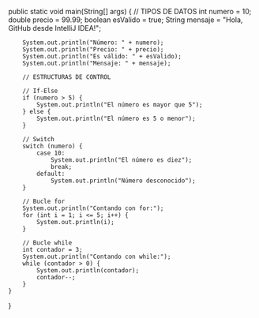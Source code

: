 public static void main(String[] args) {
// TIPOS DE DATOS
int numero = 10;
double precio = 99.99;
boolean esValido = true;
String mensaje = "Hola, GitHub desde IntelliJ IDEA!";

        System.out.println("Número: " + numero);
        System.out.println("Precio: " + precio);
        System.out.println("Es válido: " + esValido);
        System.out.println("Mensaje: " + mensaje);

        // ESTRUCTURAS DE CONTROL

        // If-Else
        if (numero > 5) {
            System.out.println("El número es mayor que 5");
        } else {
            System.out.println("El número es 5 o menor");
        }

        // Switch
        switch (numero) {
            case 10:
                System.out.println("El número es diez");
                break;
            default:
                System.out.println("Número desconocido");
        }

        // Bucle for
        System.out.println("Contando con for:");
        for (int i = 1; i <= 5; i++) {
            System.out.println(i);
        }

        // Bucle while
        int contador = 3;
        System.out.println("Contando con while:");
        while (contador > 0) {
            System.out.println(contador);
            contador--;
        }
    }
}

